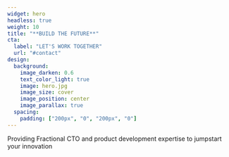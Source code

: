 ```yaml
---
widget: hero
headless: true
weight: 10
title: "**BUILD THE FUTURE**"
cta:
  label: "LET'S WORK TOGETHER"
  url: "#contact"
design:
  background:
    image_darken: 0.6
    text_color_light: true
    image: hero.jpg
    image_size: cover
    image_position: center
    image_parallax: true
  spacing:
    padding: ["200px", "0", "200px", "0"]
---
```


Providing Fractional CTO and product development expertise to jumpstart your innovation
